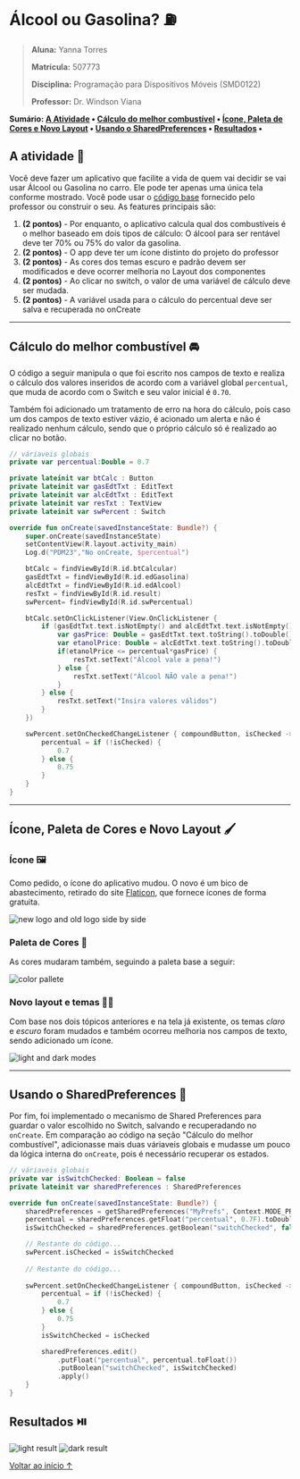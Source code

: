 # Álcool ou Gasolina? :fuelpump:

> **Aluna:** Yanna Torres
> 
> **Matrícula:** 507773
> 
> **Disciplina:** Programação para Dispositivos Móveis (SMD0122)
> 
> **Professor:** Dr. Windson Viana

**Sumário: [A Atividade](#a-atividade-page_with_curl) • [Cálculo do melhor combustível](#cálculo-do-melhor-combustível-oncoming_automobile) • [Ícone, Paleta de Cores e Novo Layout](#ícone-paleta-de-cores-e-novo-layout-paintbrush) • [Usando o SharedPreferences](#novo-layout-e-temas-woman_artist) • [Resultados](#resultados-play_or_pause_button) •**

## A atividade :page_with_curl:

Você deve fazer um aplicativo que facilite a vida de quem vai decidir se vai usar Álcool ou Gasolina no carro. Ele pode ter apenas uma única tela conforme mostrado. Você pode usar o [código base](https://github.com/windcarvalho/AlcoolOuGasolina) fornecido pelo professor ou construir o seu. 
As features principais são:
1. **(2 pontos)** - Por enquanto, o aplicativo calcula qual dos combustíveis é o melhor baseado em dois tipos de cálculo: O álcool para ser rentável deve ter 70% ou 75% do valor da gasolina.
2. **(2 pontos)** - O app deve ter um ícone distinto do projeto do professor
3. **(2 pontos)** - As cores dos temas escuro e padrão devem ser modificados e deve ocorrer melhoria no Layout dos componentes
4. **(2 pontos)** - Ao clicar no switch, o valor de uma variável de cálculo deve ser mudada. 
5. **(2 pontos)** - A variável usada para o cálculo do percentual deve ser salva e recuperada no onCreate

---

## Cálculo do melhor combustível :oncoming_automobile:

O código a seguir manipula o que foi escrito nos campos de texto e realiza o cálculo dos valores inseridos de acordo com a variável global `percentual`, que muda de acordo com o Switch e seu valor inicial é `0.70`.

Também foi adicionado um tratamento de erro na hora do cálculo, pois caso um dos campos de texto estiver vázio, é acionado um alerta e não é realizado nenhum cálculo, sendo que o próprio cálculo só é realizado ao clicar no botão.

```kotlin
// váriaveis globais
private var percentual:Double = 0.7

private lateinit var btCalc : Button
private lateinit var gasEdtTxt : EditText
private lateinit var alcEdtTxt : EditText
private lateinit var resTxt : TextView
private lateinit var swPercent : Switch
```

```kotlin
override fun onCreate(savedInstanceState: Bundle?) {
    super.onCreate(savedInstanceState)
    setContentView(R.layout.activity_main)
    Log.d("PDM23","No onCreate, $percentual")

    btCalc = findViewById(R.id.btCalcular)
    gasEdtTxt = findViewById(R.id.edGasolina)
    alcEdtTxt = findViewById(R.id.edAlcool)
    resTxt = findViewById(R.id.result)
    swPercent= findViewById(R.id.swPercentual)

    btCalc.setOnClickListener(View.OnClickListener {
        if (gasEdtTxt.text.isNotEmpty() and alcEdtTxt.text.isNotEmpty()) {
            var gasPrice: Double = gasEdtTxt.text.toString().toDouble()
            var etanolPrice: Double = alcEdtTxt.text.toString().toDouble()
            if(etanolPrice <= percentual*gasPrice) {
                resTxt.setText("Álcool vale a pena!")
            } else {
                resTxt.setText("Álcool NÃO vale a pena!")
            }
        } else {
            resTxt.setText("Insira valores válidos")
        }
    })

    swPercent.setOnCheckedChangeListener { compoundButton, isChecked ->
        percentual = if (!isChecked) {
            0.7
        } else {
            0.75
        }
    }
}
```

---

## Ícone, Paleta de Cores e Novo Layout :paintbrush:

### Ícone :framed_picture:

Como pedido, o ícone do aplicativo mudou. O novo é um bico de abastecimento, retirado do site [Flaticon](https://www.flaticon.com/br/icone-gratis/combustivel_1505662?term=gasolina&page=1&position=18&origin=search&related_id=1505662), que fornece ícones de forma gratuita.

![new logo and old logo side by side](logo_changing.png)

### Paleta de Cores :art:

As cores mudaram também, seguindo a paleta base a seguir:

![color pallete](paleta.png)

### Novo layout e temas :woman_artist:

Com base nos dois tópicos anteriores e na tela já existente, os temas _claro_ e _escuro_ foram mudados e também ocorreu melhoria nos campos de texto, sendo adicionado um ícone.

![light and dark modes](light_and_dark_modes.png)

---

## Usando o SharedPreferences :selfie:

Por fim, foi implementado o mecanismo de Shared Preferences para guardar o valor escolhido no Switch, salvando e recuperadando no `onCreate`. Em comparação ao código na seção "Cálculo do melhor combustível", adicionasse mais duas váriaveis globais e mudasse um pouco da lógica interna do `onCreate`, pois é necessário recuperar os estados.

```kotlin
// váriaveis globais
private var isSwitchChecked: Boolean = false
private lateinit var sharedPreferences : SharedPreferences
```

```kotlin
override fun onCreate(savedInstanceState: Bundle?) {
    sharedPreferences = getSharedPreferences("MyPrefs", Context.MODE_PRIVATE)
    percentual = sharedPreferences.getFloat("percentual", 0.7F).toDouble()
    isSwitchChecked = sharedPreferences.getBoolean("switchChecked", false)

    // Restante do código...
    swPercent.isChecked = isSwitchChecked
    
    // Restante do código...
    
    swPercent.setOnCheckedChangeListener { compoundButton, isChecked ->
        percentual = if (!isChecked) {
            0.7
        } else {
            0.75
        }
        isSwitchChecked = isChecked

        sharedPreferences.edit()
            .putFloat("percentual", percentual.toFloat())
            .putBoolean("switchChecked", isSwitchChecked)
            .apply()
    }
}
```

## Resultados :play_or_pause_button:

![light result](light.gif)
![dark result](dark.gif)

[Voltar ao início &uarr;](#álcool-ou-gasolina-fuelpump)
